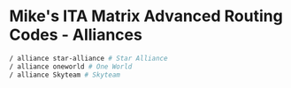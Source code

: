 # Mike's ITA Matrix Advanced Routing Codes - Alliances

```sh
/ alliance star-alliance # Star Alliance
/ alliance oneworld # One World
/ alliance Skyteam # Skyteam
```

